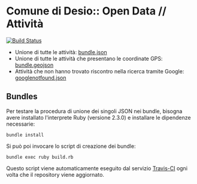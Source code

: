 # Comune di Desio:: Open Data // Attività

[![Build Status](https://travis-ci.org/comune-desio/opendata_attivita.svg?branch=master)](https://travis-ci.org/comune-desio/opendata_attivita)

- Unione di tutte le attività: [bundle.json](https://github.com/comune-desio/opendata_attivita/blob/build/bundle.json)
- Unione di tutte le attività che presentano le coordinate GPS: [bundle.geojson](https://github.com/comune-desio/opendata_attivita/blob/build/bundle.geojson)
- Attività che non hanno trovato riscontro nella ricerca tramite Google: [googlenotfound.json]( https://github.com/comune-desio/opendata_attivita/blob/master/googlenotfound.json)

## Bundles

Per testare la procedura di unione dei singoli JSON nei bundle, bisogna avere installato l'interprete Ruby (versione 2.3.0) e installare le dipendenze necessarie:

```
bundle install
```

Si può poi invocare lo script di creazione dei bundle:

```
bundle exec ruby build.rb
```

Questo script viene automaticamente eseguito dal servizio [Travis-CI](https://travis-ci.org/comune-desio/opendata_attivita) ogni volta che il repository viene aggiornato.
